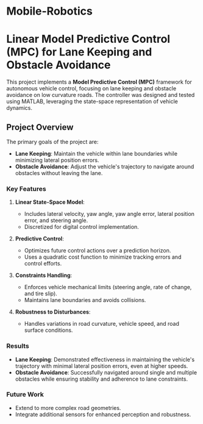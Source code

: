 # Mobile-Robotics 
# Linear Model Predictive Control (MPC) for Lane Keeping and Obstacle Avoidance

This project implements a **Model Predictive Control (MPC)** framework for autonomous vehicle control, focusing on lane keeping and obstacle avoidance on low curvature roads. The controller was designed and tested using MATLAB, leveraging the state-space representation of vehicle dynamics.

## Project Overview

The primary goals of the project are:
- **Lane Keeping**: Maintain the vehicle within lane boundaries while minimizing lateral position errors.
- **Obstacle Avoidance**: Adjust the vehicle's trajectory to navigate around obstacles without leaving the lane.

### Key Features
1. **Linear State-Space Model**:
   - Includes lateral velocity, yaw angle, yaw angle error, lateral position error, and steering angle.
   - Discretized for digital control implementation.

2. **Predictive Control**:
   - Optimizes future control actions over a prediction horizon.
   - Uses a quadratic cost function to minimize tracking errors and control efforts.

3. **Constraints Handling**:
   - Enforces vehicle mechanical limits (steering angle, rate of change, and tire slip).
   - Maintains lane boundaries and avoids collisions.

4. **Robustness to Disturbances**:
   - Handles variations in road curvature, vehicle speed, and road surface conditions.

### Results
- **Lane Keeping**: Demonstrated effectiveness in maintaining the vehicle's trajectory with minimal lateral position errors, even at higher speeds.
- **Obstacle Avoidance**: Successfully navigated around single and multiple obstacles while ensuring stability and adherence to lane constraints.

### Future Work
- Extend to more complex road geometries.
- Integrate additional sensors for enhanced perception and robustness.
